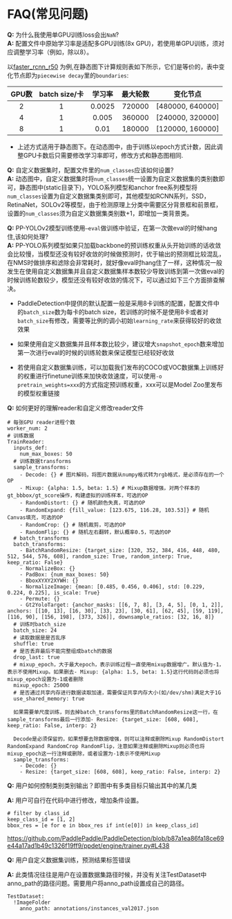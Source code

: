 # FAQ(常见问题)

**Q:**  为什么我使用单GPU训练loss会出`NaN`? </br>
**A:**  配置文件中原始学习率是适配多GPU训练(8x GPU)，若使用单GPU训练，须对应调整学习率（例如，除以8）。

以[faster_rcnn_r50](https://github.com/PaddlePaddle/PaddleDetection/blob/release/2.1/configs/faster_rcnn/faster_rcnn_r50_1x_coco.yml) 为例,在静态图下计算规则表如下所示，它们是等价的，表中变化节点即为`piecewise decay`里的`boundaries`: </br>


| GPU数  |batch size/卡| 学习率  | 最大轮数 | 变化节点       |
| :---------: |  :------------:|:------------: | :-------: | :--------------: |
| 2          | 1 | 0.0025         | 720000    | [480000, 640000] |
| 4          | 1 | 0.005          | 360000    | [240000, 320000] |
| 8          | 1| 0.01           | 180000    | [120000, 160000] |

* 上述方式适用于静态图下。在动态图中，由于训练以epoch方式计数，因此调整GPU卡数后只需要修改学习率即可，修改方式和静态图相同.


**Q:**  自定义数据集时，配置文件里的`num_classes`应该如何设置? </br>
**A:**  动态图中，自定义数据集时将`num_classes`统一设置为自定义数据集的类别数即可，静态图中(static目录下)，YOLO系列模型和anchor free系列模型将`num_classes`设置为自定义数据集类别即可，其他模型如RCNN系列，SSD，RetinaNet，SOLOv2等模型，由于检测原理上分类中需要区分背景框和前景框，设置的`num_classes`须为自定义数据集类别数+1，即增加一类背景类。

**Q:**  PP-YOLOv2模型训练使用`—eval`做训练中验证，在第一次做eval的时候hang住,该如何处理?</br>
**A:**  PP-YOLO系列模型如果只加载backbone的预训练权重从头开始训练的话收敛会比较慢，当模型还没有较好收敛的时候做预测时，优于输出的预测框比较混乱，在NMS时做排序和滤除会非常耗时，就好像eval时hang住了一样，这种情况一般发生在使用自定义数据集并且自定义数据集样本数较少导致训练到第一次做eval的时候训练轮数较少，模型还没有较好收敛的情况下，可以通过如下三个方面排查解决。



* PaddleDetection中提供的默认配置一般是采用8卡训练的配置，配置文件中的`batch_size`数为每卡的batch size，若训练的时候不是使用8卡或者对`batch_size`有修改，需要等比例的调小初始`learning_rate`来获得较好的收敛效果

* 如果使用自定义数据集并且样本数比较少，建议增大`snapshot_epoch`数来增加第一次进行eval的时候的训练轮数来保证模型已经较好收敛

* 若使用自定义数据集训练，可以加载我们发布的COCO或VOC数据集上训练好的权重进行finetune训练来加快收敛速度，可以使用`-o pretrain_weights=xxx`的方式指定预训练权重，xxx可以是Model Zoo里发布的模型权重链接




**Q:**  如何更好的理解reader和自定义修改reader文件
```
# 每张GPU reader进程个数
worker_num: 2
# 训练数据
TrainReader:
  inputs_def:
    num_max_boxes: 50
  # 训练数据transforms
  sample_transforms:
    - Decode: {} # 图片解码，将图片数据从numpy格式转为rgb格式，是必须存在的一个OP
    - Mixup: {alpha: 1.5, beta: 1.5} # Mixup数据增强，对两个样本的gt_bbbox/gt_score操作，构建虚拟的训练样本，可选的OP
    - RandomDistort: {} # 随机颜色失真，可选的OP
    - RandomExpand: {fill_value: [123.675, 116.28, 103.53]} # 随机Canvas填充，可选的OP
    - RandomCrop: {} # 随机裁剪，可选的OP
    - RandomFlip: {} # 随机左右翻转，默认概率0.5，可选的OP
  # batch_transforms
  batch_transforms:
    - BatchRandomResize: {target_size: [320, 352, 384, 416, 448, 480, 512, 544, 576, 608], random_size: True, random_interp: True, keep_ratio: False}
    - NormalizeBox: {}
    - PadBox: {num_max_boxes: 50}
    - BboxXYXY2XYWH: {}
    - NormalizeImage: {mean: [0.485, 0.456, 0.406], std: [0.229, 0.224, 0.225], is_scale: True}
    - Permute: {}
    - Gt2YoloTarget: {anchor_masks: [[6, 7, 8], [3, 4, 5], [0, 1, 2]], anchors: [[10, 13], [16, 30], [33, 23], [30, 61], [62, 45], [59, 119], [116, 90], [156, 198], [373, 326]], downsample_ratios: [32, 16, 8]}
  # 训练时batch_size
  batch_size: 24
  # 读取数据是是否乱序
  shuffle: true
  # 是否丢弃最后不能完整组成batch的数据
  drop_last: true
  # mixup_epoch，大于最大epoch，表示训练过程一直使用mixup数据增广。默认值为-1，表示不使用Mixup。如果删去- Mixup: {alpha: 1.5, beta: 1.5}这行代码则必须也将mixup_epoch设置为-1或者删除
  mixup_epoch: 25000
  # 是否通过共享内存进行数据读取加速，需要保证共享内存大小(如/dev/shm)满足大于1G
  use_shared_memory: true

  如果需要单尺度训练，则去掉batch_transforms里的BatchRandomResize这一行，在sample_transforms最后一行添加- Resize: {target_size: [608, 608], keep_ratio: False, interp: 2}

  Decode是必须保留的，如果想要去除数据增强，则可以注释或删除Mixup RandomDistort RandomExpand RandomCrop RandomFlip，注意如果注释或删除Mixup则必须也将mixup_epoch这一行注释或删除，或者设置为-1表示不使用Mixup
  sample_transforms:
    - Decode: {}
    - Resize: {target_size: [608, 608], keep_ratio: False, interp: 2}

```
**Q:**  用户如何控制类别类别输出？即图中有多类目标只输出其中的某几类

**A:**  用户可自行在代码中进行修改，增加条件设置。
```
# filter by class_id
keep_class_id = [1, 2]
bbox_res = [e for e in bbox_res if int(e[0]) in keep_class_id]
```
https://github.com/PaddlePaddle/PaddleDetection/blob/b87a1ea86fa18ce69e44a17ad1b49c1326f19ff9/ppdet/engine/trainer.py#L438

**Q:**  用户自定义数据集训练，预测结果标签错误

**A:**  此类情况往往是用户在设置数据集路径时候，并没有关注TestDataset中anno_path的路径问题。需要用户将anno_path设置成自己的路径。
```
TestDataset:
  !ImageFolder
    anno_path: annotations/instances_val2017.json
```
